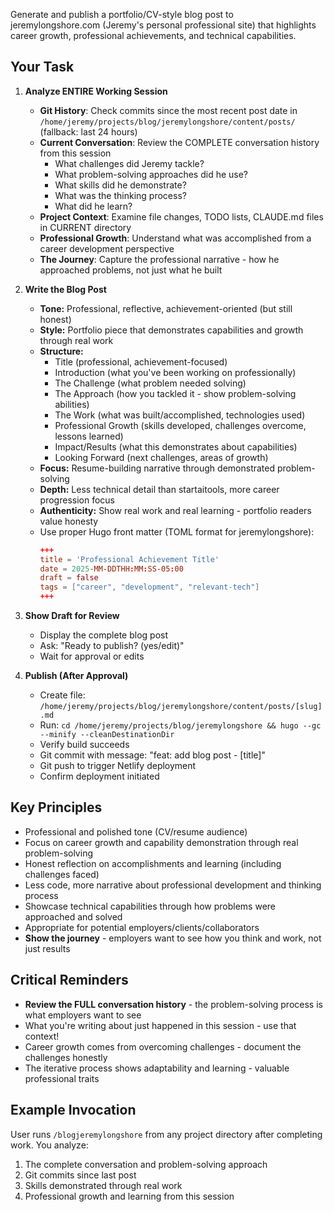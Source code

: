 Generate and publish a portfolio/CV-style blog post to jeremylongshore.com (Jeremy's personal professional site) that highlights career growth, professional achievements, and technical capabilities.

## Your Task

1. **Analyze ENTIRE Working Session**
   - **Git History**: Check commits since the most recent post date in `/home/jeremy/projects/blog/jeremylongshore/content/posts/` (fallback: last 24 hours)
   - **Current Conversation**: Review the COMPLETE conversation history from this session
     - What challenges did Jeremy tackle?
     - What problem-solving approaches did he use?
     - What skills did he demonstrate?
     - What was the thinking process?
     - What did he learn?
   - **Project Context**: Examine file changes, TODO lists, CLAUDE.md files in CURRENT directory
   - **Professional Growth**: Understand what was accomplished from a career development perspective
   - **The Journey**: Capture the professional narrative - how he approached problems, not just what he built

2. **Write the Blog Post**
   - **Tone:** Professional, reflective, achievement-oriented (but still honest)
   - **Style:** Portfolio piece that demonstrates capabilities and growth through real work
   - **Structure:**
     - Title (professional, achievement-focused)
     - Introduction (what you've been working on professionally)
     - The Challenge (what problem needed solving)
     - The Approach (how you tackled it - show problem-solving abilities)
     - The Work (what was built/accomplished, technologies used)
     - Professional Growth (skills developed, challenges overcome, lessons learned)
     - Impact/Results (what this demonstrates about capabilities)
     - Looking Forward (next challenges, areas of growth)
   - **Focus:** Resume-building narrative through demonstrated problem-solving
   - **Depth:** Less technical detail than startaitools, more career progression focus
   - **Authenticity:** Show real work and real learning - portfolio readers value honesty
   - Use proper Hugo front matter (TOML format for jeremylongshore):
     ```toml
     +++
     title = 'Professional Achievement Title'
     date = 2025-MM-DDTHH:MM:SS-05:00
     draft = false
     tags = ["career", "development", "relevant-tech"]
     +++
     ```

3. **Show Draft for Review**
   - Display the complete blog post
   - Ask: "Ready to publish? (yes/edit)"
   - Wait for approval or edits

4. **Publish (After Approval)**
   - Create file: `/home/jeremy/projects/blog/jeremylongshore/content/posts/[slug].md`
   - Run: `cd /home/jeremy/projects/blog/jeremylongshore && hugo --gc --minify --cleanDestinationDir`
   - Verify build succeeds
   - Git commit with message: "feat: add blog post - [title]"
   - Git push to trigger Netlify deployment
   - Confirm deployment initiated

## Key Principles
- Professional and polished tone (CV/resume audience)
- Focus on career growth and capability demonstration through real problem-solving
- Honest reflection on accomplishments and learning (including challenges faced)
- Less code, more narrative about professional development and thinking process
- Showcase technical capabilities through how problems were approached and solved
- Appropriate for potential employers/clients/collaborators
- **Show the journey** - employers want to see how you think and work, not just results

## Critical Reminders
- **Review the FULL conversation history** - the problem-solving process is what employers want to see
- What you're writing about just happened in this session - use that context!
- Career growth comes from overcoming challenges - document the challenges honestly
- The iterative process shows adaptability and learning - valuable professional traits

## Example Invocation
User runs `/blogjeremylongshore` from any project directory after completing work. You analyze:
1. The complete conversation and problem-solving approach
2. Git commits since last post
3. Skills demonstrated through real work
4. Professional growth and learning from this session